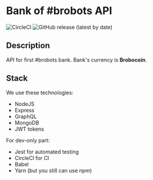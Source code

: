 # Bank of #brobots API

![CircleCI](https://img.shields.io/circleci/build/github/andrew4ever/bank-of-brobots-api/dev?token=cbc1bbc18f481418945d31c1d3e4e35ad9a9c0b7)
![GitHub release (latest by date)](https://img.shields.io/github/v/release/andrew4ever/bank-of-brobots-api)

## Description

API for first #brobots bank. Bank's currency is **Brobocoin**.

## Stack

We use these technologies:

- NodeJS
- Express
- GraphQL
- MongoDB
- JWT tokens

For dev-only part:

- Jest for automated testing
- CircleCI for CI
- Babel
- Yarn (but you still can use npm)
